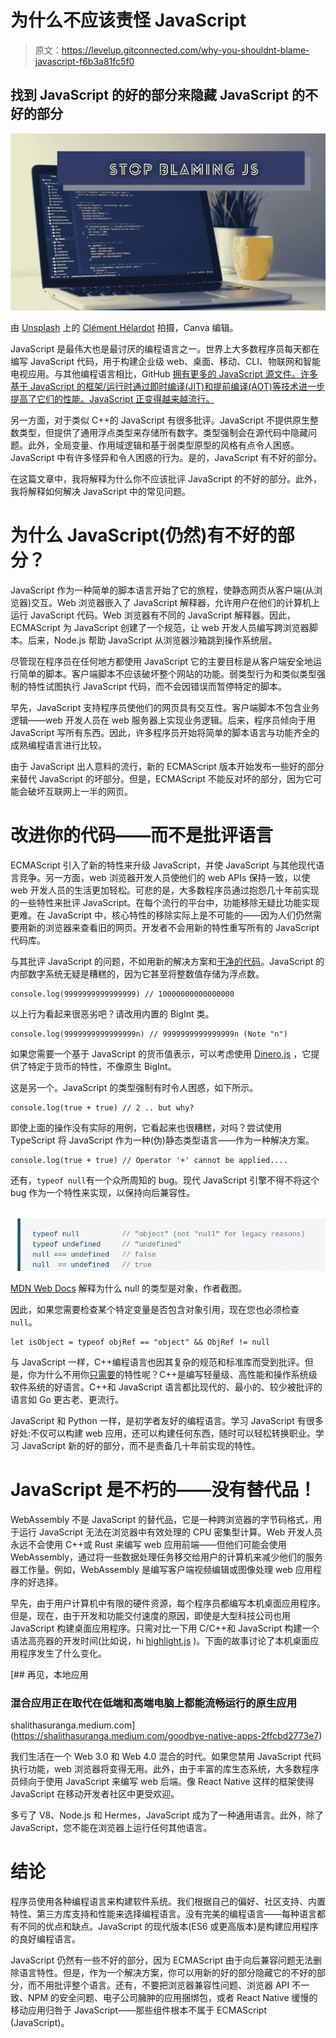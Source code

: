 # 为什么不应该责怪 JavaScript

> 原文：<https://levelup.gitconnected.com/why-you-shouldnt-blame-javascript-f6b3a81fc5f0>

## 找到 JavaScript 的好的部分来隐藏 JavaScript 的不好的部分

![](img/52d1841a260c9484b9c6421b4fb5493d.png)

由 [Unsplash](https://unsplash.com/s/photos/computer?utm_source=unsplash&utm_medium=referral&utm_content=creditCopyText) 上的 [Clément Hélardot](https://unsplash.com/@clemhlrdt?utm_source=unsplash&utm_medium=referral&utm_content=creditCopyText) 拍摄，Canva 编辑。

JavaScript 是最伟大也是最讨厌的编程语言之一。世界上大多数程序员每天都在编写 JavaScript 代码，用于构建企业级 web、桌面、移动、CLI、物联网和智能电视应用。与其他编程语言相比，GitHub [拥有更多的 JavaScript 源文件。许多基于 JavaScript 的框架/运行时通过即时编译(JIT)和提前编译(AOT)等技术进一步提高了它们的性能。JavaScript 正变得越来越流行。](https://madnight.github.io/githut)

另一方面，对于类似 C++的 JavaScript 有很多批评。JavaScript 不提供原生整数类型，但提供了通用浮点类型来存储所有数字。类型强制会在源代码中隐藏问题。此外，全局变量、作用域逻辑和基于弱类型原型的风格有点令人困惑。JavaScript 中有许多怪异和令人困惑的行为。是的，JavaScript 有不好的部分。

在这篇文章中，我将解释为什么你不应该批评 JavaScript 的不好的部分。此外，我将解释如何解决 JavaScript 中的常见问题。

# 为什么 JavaScript(仍然)有不好的部分？

JavaScript 作为一种简单的脚本语言开始了它的旅程，使静态网页从客户端(从浏览器)交互。Web 浏览器嵌入了 JavaScript 解释器，允许用户在他们的计算机上运行 JavaScript 代码。Web 浏览器有不同的 JavaScript 解释器。因此，ECMAScript 为 JavaScript 创建了一个规范，让 web 开发人员编写跨浏览器脚本。后来，Node.js 帮助 JavaScript 从浏览器沙箱跳到操作系统层。

尽管现在程序员在任何地方都使用 JavaScript 它的主要目标是从客户端安全地运行简单的脚本。客户端脚本不应该破坏整个网站的功能。弱类型行为和类似类型强制的特性试图执行 JavaScript 代码，而不会因错误而暂停特定的脚本。

早先，JavaScript 支持程序员使他们的网页具有交互性。客户端脚本不包含业务逻辑——web 开发人员在 web 服务器上实现业务逻辑。后来，程序员倾向于用 JavaScript 写所有东西。因此，许多程序员开始将简单的脚本语言与功能齐全的成熟编程语言进行比较。

由于 JavaScript 出人意料的流行，新的 ECMAScript 版本开始发布一些好的部分来替代 JavaScript 的坏部分。但是，ECMAScript 不能反对坏的部分，因为它可能会破坏互联网上一半的网页。

# 改进你的代码——而不是批评语言

ECMAScript 引入了新的特性来升级 JavaScript，并使 JavaScript 与其他现代语言竞争。另一方面，web 浏览器开发人员使他们的 web APIs 保持一致，以使 web 开发人员的生活更加轻松。可悲的是，大多数程序员通过抱怨几十年前实现的一些特性来批评 JavaScript。在每个流行的平台中，功能移除无疑比功能实现更难。在 JavaScript 中，核心特性的移除实际上是不可能的——因为人们仍然需要用新的浏览器来查看旧的网页。开发者不会用新的特性重写所有的 JavaScript 代码库。

与其批评 JavaScript 的问题，不如用新的解决方案和[干净的代码](https://betterprogramming.pub/5-clean-code-practices-for-every-software-project-479443b31c3c)。JavaScript 的内部数字系统无疑是糟糕的，因为它甚至将整数值存储为浮点数。

```
console.log(9999999999999999) // 10000000000000000
```

以上行为看起来很恶劣吧？请改用内置的 BigInt 类。

```
console.log(9999999999999999n) // 9999999999999999n (Note "n")
```

如果您需要一个基于 JavaScript 的货币值表示，可以考虑使用 [Dinero.js](https://github.com/dinerojs/dinero.js) ，它提供了特定于货币的特性，不像原生 BigInt。

这是另一个。JavaScript 的类型强制有时令人困惑，如下所示。

```
console.log(true + true) // 2 .. but why?
```

即使上面的操作没有实际的用例，它看起来也很糟糕，对吗？尝试使用 TypeScript 将 JavaScript 作为一种(伪)静态类型语言——作为一种解决方案。

```
console.log(true + true) // Operator '+' cannot be applied....
```

还有，`typeof null`有一个众所周知的 bug。现代 JavaScript 引擎不得不将这个 bug 作为一个特性来实现，以保持向后兼容性。

![](img/6833d5cb6526322977b5b039f7a12e8d.png)

[MDN Web Docs](https://developer.mozilla.org/en-US/docs/Web/JavaScript/Reference/Global_Objects/null#examples) 解释为什么 null 的类型是对象，作者截图。

因此，如果您需要检查某个特定变量是否包含对象引用，现在您也必须检查`null`。

```
let isObject = typeof objRef == "object" && ObjRef != null
```

与 JavaScript 一样，C++编程语言也因其复杂的规范和标准库而受到批评。但是，你为什么不用你[只需要](https://google.github.io/styleguide/cppguide.html#Exceptions)的特性呢？C++是编写轻量级、高性能和操作系统级软件系统的好语言。C++和 JavaScript 语言都比现代的、最小的、较少被批评的语言如 Go 更古老、更流行。

JavaScript 和 Python 一样，是初学者友好的编程语言。学习 JavaScript 有很多好处:不仅可以构建 web 应用，还可以构建任何东西，随时可以轻松转换职业。学习 JavaScript 新的好的部分，而不是责备几十年前实现的特性。

# JavaScript 是不朽的——没有替代品！

WebAssembly 不是 JavaScript 的替代品，它是一种跨浏览器的字节码格式，用于运行 JavaScript 无法在浏览器中有效处理的 CPU 密集型计算。Web 开发人员永远不会使用 C++或 Rust 来编写 web 应用前端——但他们可能会使用 WebAssembly，通过将一些数据处理任务移交给用户的计算机来减少他们的服务器工作量。例如，WebAssembly 是编写客户端视频编辑或图像处理 web 应用程序的好选择。

早先，由于用户计算机中有限的硬件资源，每个程序员都编写本机桌面应用程序。但是，现在，由于开发和功能交付速度的原因，即使是大型科技公司也用 JavaScript 构建桌面应用程序。只需对比一下用 C/C++和 JavaScript 构建一个语法高亮器的开发时间(比如说，hi [highlight.js](https://github.com/highlightjs/highlight.js) )。下面的故事讨论了本机桌面应用程序发生了什么变化。

[](https://shalithasuranga.medium.com/goodbye-native-apps-2ffcbd2773e7) [## 再见，本地应用

### 混合应用正在取代在低端和高端电脑上都能流畅运行的原生应用

shalithasuranga.medium.com](https://shalithasuranga.medium.com/goodbye-native-apps-2ffcbd2773e7) 

我们生活在一个 Web 3.0 和 Web 4.0 混合的时代。如果您禁用 JavaScript 代码执行功能，web 浏览器将变得无用。此外，由于丰富的库生态系统，大多数程序员倾向于使用 JavaScript 来编写 web 后端。像 React Native 这样的框架使得 JavaScript 在移动开发者社区中更受欢迎。

多亏了 V8、Node.js 和 Hermes，JavaScript 成为了一种通用语言。此外，除了 JavaScript，您不能在浏览器上运行任何其他语言。

# 结论

程序员使用各种编程语言来构建软件系统。我们根据自己的偏好、社区支持、内置特性、第三方库支持和性能来选择编程语言。没有完美的编程语言——每种语言都有不同的优点和缺点。JavaScript 的现代版本(ES6 或更高版本)是构建应用程序的良好编程语言。

JavaScript 仍然有一些不好的部分，因为 ECMAScript 由于向后兼容问题无法删除语言特性。但是，作为一个解决方案，你可以用新的好的部分隐藏它的不好的部分，而不用批评整个语言。还有，不要把浏览器兼容性问题、浏览器 API 不一致、NPM 的安全问题、电子公司臃肿的应用捆绑包，或者 React Native 缓慢的移动应用归咎于 JavaScript——那些组件根本不属于 ECMAScript (JavaScript)。
